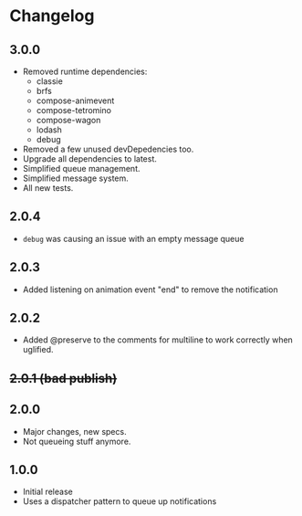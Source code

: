 # Changelog

## 3.0.0

- Removed runtime dependencies:
  - classie
  - brfs
  - compose-animevent
  - compose-tetromino
  - compose-wagon
  - lodash
  - debug
- Removed a few unused devDepedencies too.
- Upgrade all dependencies to latest.
- Simplified queue management.
- Simplified message system.
- All new tests.

## 2.0.4

- `debug` was causing an issue with an empty message queue

## 2.0.3

- Added listening on animation event "end" to remove the notification

## 2.0.2

- Added @preserve to the comments for multiline to work correctly when uglified.

## ~~2.0.1 (bad publish)~~

## 2.0.0

- Major changes, new specs.
- Not queueing stuff anymore.

## 1.0.0

- Initial release
- Uses a dispatcher pattern to queue up notifications
